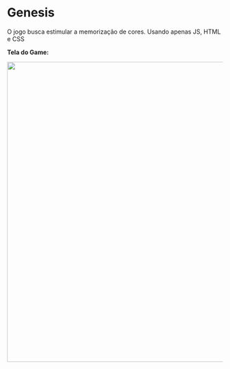 # Genesis
O jogo busca estimular a memorização de cores.
Usando apenas JS, HTML e CSS 

<p><b>Tela do Game:<b/><p/>
<img src="https://user-images.githubusercontent.com/89361754/156677135-ff95cd8c-c116-4b89-a53c-3b19aa1506a3.JPG" style="float:right;width:700px">
